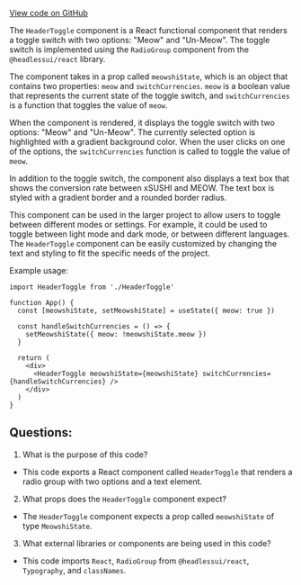 [View code on GitHub](zoo-labs/zoo/blob/master/core/src/features/meowshi/HeaderToggle.tsx)

The `HeaderToggle` component is a React functional component that renders a toggle switch with two options: "Meow" and "Un-Meow". The toggle switch is implemented using the `RadioGroup` component from the `@headlessui/react` library. 

The component takes in a prop called `meowshiState`, which is an object that contains two properties: `meow` and `switchCurrencies`. `meow` is a boolean value that represents the current state of the toggle switch, and `switchCurrencies` is a function that toggles the value of `meow`. 

When the component is rendered, it displays the toggle switch with two options: "Meow" and "Un-Meow". The currently selected option is highlighted with a gradient background color. When the user clicks on one of the options, the `switchCurrencies` function is called to toggle the value of `meow`. 

In addition to the toggle switch, the component also displays a text box that shows the conversion rate between xSUSHI and MEOW. The text box is styled with a gradient border and a rounded border radius. 

This component can be used in the larger project to allow users to toggle between different modes or settings. For example, it could be used to toggle between light mode and dark mode, or between different languages. The `HeaderToggle` component can be easily customized by changing the text and styling to fit the specific needs of the project. 

Example usage:

```
import HeaderToggle from './HeaderToggle'

function App() {
  const [meowshiState, setMeowshiState] = useState({ meow: true })

  const handleSwitchCurrencies = () => {
    setMeowshiState({ meow: !meowshiState.meow })
  }

  return (
    <div>
      <HeaderToggle meowshiState={meowshiState} switchCurrencies={handleSwitchCurrencies} />
    </div>
  )
}
```
## Questions: 
 1. What is the purpose of this code?
- This code exports a React component called `HeaderToggle` that renders a radio group with two options and a text element.

2. What props does the `HeaderToggle` component expect?
- The `HeaderToggle` component expects a prop called `meowshiState` of type `MeowshiState`.

3. What external libraries or components are being used in this code?
- This code imports `React`, `RadioGroup` from `@headlessui/react`, `Typography`, and `classNames`.